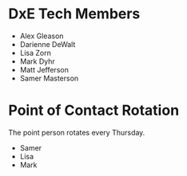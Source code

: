 # DxE Tech Members

 * Alex Gleason
 * Darienne DeWalt
 * Lisa Zorn
 * Mark Dyhr
 * Matt Jefferson
 * Samer Masterson

# Point of Contact Rotation

The point person rotates every Thursday.

 * Samer
 * Lisa
 * Mark
